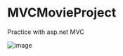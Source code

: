 # MVCMovieProject
Practice with asp.net MVC

![image](https://github.com/NunoBondi/MVCMovieProject/assets/59079841/5a6237f0-55bd-48f3-8cec-1987d2252412)
